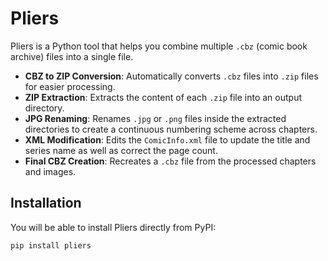 # Pliers

Pliers is a Python tool that helps you combine multiple `.cbz` (comic book archive) files into a single file.
- **CBZ to ZIP Conversion**: Automatically converts `.cbz` files into `.zip` files for easier processing.
- **ZIP Extraction**: Extracts the content of each `.zip` file into an output directory.
- **JPG Renaming**: Renames `.jpg` or `.png` files inside the extracted directories to create a continuous numbering scheme across chapters.
- **XML Modification**: Edits the `ComicInfo.xml` file to update the title and series name as well as correct the page count.
- **Final CBZ Creation**: Recreates a `.cbz` file from the processed chapters and images.

## Installation

You will be able to install Pliers directly from PyPI:

```bash
pip install pliers